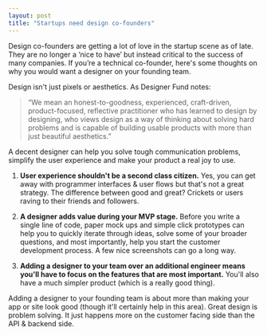 ```yaml
---
layout: post
title: "Startups need design co-founders"
---
```


Design co-founders are getting a lot of love in the startup scene as of late. They are no longer a ‘nice to have’ but instead critical to the success of many companies. If you’re a technical co-founder, here's some thoughts on why you would want a designer on your founding team.

Design isn't just pixels or aesthetics. As Designer Fund notes:

>“We mean an honest-to-goodness, experienced, craft-driven, product-focused, reflective practitioner who has learned to design by designing, who views design as a way of thinking about solving hard problems and is capable of building usable products with more than just beautiful aesthetics.”

A decent designer can help you solve tough communication problems, simplify the user experience and make your product a real joy to use.

1. __User experience shouldn't be a second class citizen.__ Yes, you can get away with programmer interfaces & user flows but that's not a great strategy. The difference between good and great? Crickets or users raving to their friends and followers. 

2. __A designer adds value during your MVP stage.__ Before you write a single line of code, paper mock ups and simple click prototypes can help you to quickly iterate through ideas, solve some of your broader questions, and most importantly, help you start the customer development process. A few nice screenshots can go a long way.

3. __Adding a designer to your team over an additional engineer means you'll have to focus on the features that are most important.__ You'll also have a much simpler product (which is a really good thing). 

Adding a designer to your founding team is about more than making your app or site look good (though it'll certainly help in this area). Great design is problem solving. It just happens more on the customer facing side than the API & backend side.

